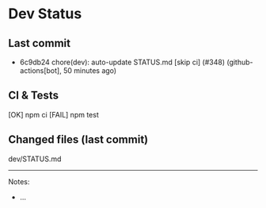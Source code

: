 # Dev Status

## Last commit
- 6c9db24 chore(dev): auto-update STATUS.md [skip ci] (#348) (github-actions[bot], 50 minutes ago)
## CI & Tests
[OK] npm ci
[FAIL] npm test

## Changed files (last commit)
dev/STATUS.md

---
Notes:
- ...
